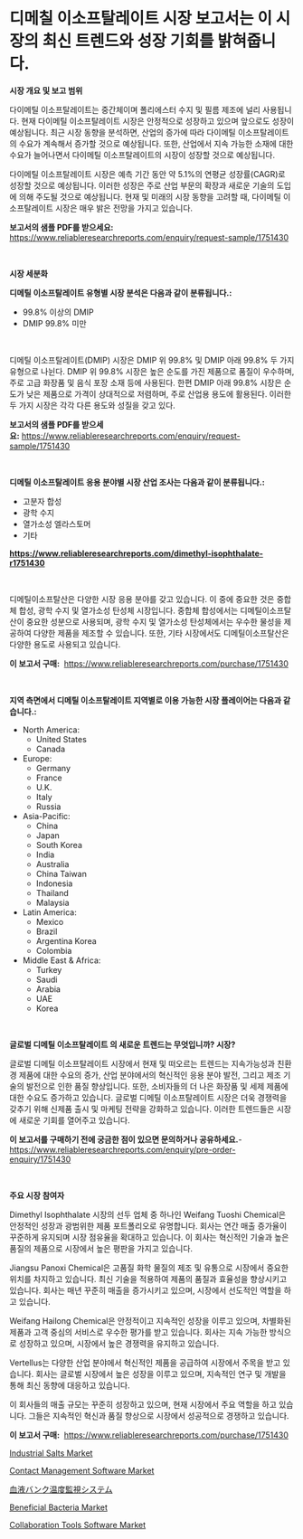 <p><h1>디메칠 이소프탈레이트 시장 보고서는 이 시장의 최신 트렌드와 성장 기회를 밝혀줍니다.</h1></p><p><strong>시장 개요 및 보고 범위</strong></p>
<p><p>다이메틸 이소프탈레이트는 중간체이며 폴리에스터 수지 및 필름 제조에 널리 사용됩니다. 현재 다이메틸 이소프탈레이트 시장은 안정적으로 성장하고 있으며 앞으로도 성장이 예상됩니다. 최근 시장 동향을 분석하면, 산업의 증가에 따라 다이메틸 이소프탈레이트의 수요가 계속해서 증가할 것으로 예상됩니다. 또한, 산업에서 지속 가능한 소재에 대한 수요가 늘어나면서 다이메틸 이소프탈레이트의 시장이 성장할 것으로 예상됩니다.</p><p>다이메틸 이소프탈레이트 시장은 예측 기간 동안 약 5.1%의 연평균 성장률(CAGR)로 성장할 것으로 예상됩니다. 이러한 성장은 주로 산업 부문의 확장과 새로운 기술의 도입에 의해 주도될 것으로 예상됩니다. 현재 및 미래의 시장 동향을 고려할 때, 다이메틸 이소프탈레이트 시장은 매우 밝은 전망을 가지고 있습니다.</p></p>
<p><strong>보고서의 샘플 PDF를 받으세요:</strong> <a href="https://www.reliableresearchreports.com/enquiry/request-sample/1751430">https://www.reliableresearchreports.com/enquiry/request-sample/1751430</a></p>
<p>&nbsp;</p>
<p><strong>시장 세분화</strong></p>
<p><strong>디메틸 이소프탈레이트 유형별 시장 분석은 다음과 같이 분류됩니다.:</strong></p>
<p><ul><li>99.8% 이상의 DMIP</li><li>DMIP 99.8% 미만</li></ul></p>
<p>&nbsp;</p>
<p><p>디메틸 이소프탈레이트(DMIP) 시장은 DMIP 위 99.8% 및 DMIP 아래 99.8% 두 가지 유형으로 나뉜다. DMIP 위 99.8% 시장은 높은 순도를 가진 제품으로 품질이 우수하며, 주로 고급 화장품 및 음식 포장 소재 등에 사용된다. 한편 DMIP 아래 99.8% 시장은 순도가 낮은 제품으로 가격이 상대적으로 저렴하며, 주로 산업용 용도에 활용된다. 이러한 두 가지 시장은 각각 다른 용도와 성질을 갖고 있다.</p></p>
<p><strong>보고서의 샘플 PDF를 받으세요:</strong>&nbsp;<a href="https://www.reliableresearchreports.com/enquiry/request-sample/1751430">https://www.reliableresearchreports.com/enquiry/request-sample/1751430</a></p>
<p>&nbsp;</p>
<p><strong> 디메틸 이소프탈레이트 응용 분야별 시장 산업 조사는 다음과 같이 분류됩니다.:</strong></p>
<p><ul><li>고분자 합성</li><li>광학 수지</li><li>열가소성 엘라스토머</li><li>기타</li></ul></p>
<p><strong><a href="https://www.reliableresearchreports.com/dimethyl-isophthalate-r1751430">https://www.reliableresearchreports.com/dimethyl-isophthalate-r1751430</a></strong></p>
<p>&nbsp;</p>
<p><p>디메틸이소프탈산은 다양한 시장 응용 분야를 갖고 있습니다. 이 중에 중요한 것은 중합체 합성, 광학 수지 및 열가소성 탄성체 시장입니다. 중합체 합성에서는 디메틸이소프탈산이 중요한 성분으로 사용되며, 광학 수지 및 열가소성 탄성체에서는 우수한 물성을 제공하여 다양한 제품을 제조할 수 있습니다. 또한, 기타 시장에서도 디메틸이소프탈산은 다양한 용도로 사용되고 있습니다.</p></p>
<p><strong>이 보고서 구매:</strong>&nbsp; <a href="https://www.reliableresearchreports.com/purchase/1751430">https://www.reliableresearchreports.com/purchase/1751430</a></p>
<p>&nbsp;</p>
<p><strong>지역 측면에서 디메틸 이소프탈레이트 지역별로 이용 가능한 시장 플레이어는 다음과 같습니다.:</strong></p>
<p><ul>
    <li>
        North America:
        <ul>
            <li>United States</li>
            <li>Canada</li>
        </ul>
    </li>
    <li>
        Europe:
        <ul>
            <li>Germany</li>
            <li>France</li>
            <li>U.K.</li>
            <li>Italy</li>
            <li>Russia</li>
        </ul>
    </li>
    <li>
        Asia-Pacific:
        <ul>
            <li>China</li>
            <li>Japan</li>
            <li>South Korea</li>
            <li>India</li>
            <li>Australia</li>
            <li>China Taiwan</li>
            <li>Indonesia</li>
            <li>Thailand</li>
            <li>Malaysia</li>
        </ul>
    </li>
    <li>
        Latin America:
        <ul>
            <li>Mexico</li>
            <li>Brazil</li>
            <li>Argentina Korea</li>
            <li>Colombia</li>
        </ul>
    </li>
    <li>
        Middle East & Africa:
        <ul>
            <li>Turkey</li>
            <li>Saudi</li>
            <li>Arabia</li>
            <li>UAE</li>
            <li>Korea</li>
        </ul>
    </li>
    </ul></p>
<p>&nbsp;</p>
<p><strong>글로벌 디메틸 이소프탈레이트 의 새로운 트렌드는 무엇입니까? 시장?</strong></p>
<p><p>글로벌 디메틸 이소프탈레이트 시장에서 현재 및 떠오르는 트렌드는 지속가능성과 친환경 제품에 대한 수요의 증가, 산업 분야에서의 혁신적인 응용 분야 발전, 그리고 제조 기술의 발전으로 인한 품질 향상입니다. 또한, 소비자들의 더 나은 화장품 및 세제 제품에 대한 수요도 증가하고 있습니다. 글로벌 디메틸 이소프탈레이트 시장은 더욱 경쟁력을 갖추기 위해 신제품 출시 및 마케팅 전략을 강화하고 있습니다. 이러한 트렌드들은 시장에 새로운 기회를 열어주고 있습니다.</p></p>
<p><strong>이 보고서를 구매하기 전에 궁금한 점이 있으면 문의하거나 공유하세요.</strong>- <a href="https://www.reliableresearchreports.com/enquiry/pre-order-enquiry/1751430">https://www.reliableresearchreports.com/enquiry/pre-order-enquiry/1751430</a></p>
<p>&nbsp;</p>
<p><strong>주요 시장 참여자</strong></p>
<p><p>Dimethyl Isophthalate 시장의 선두 업체 중 하나인 Weifang Tuoshi Chemical은 안정적인 성장과 광범위한 제품 포트폴리오로 유명합니다. 회사는 연간 매출 증가율이 꾸준하게 유지되며 시장 점유율을 확대하고 있습니다. 이 회사는 혁신적인 기술과 높은 품질의 제품으로 시장에서 높은 평판을 가지고 있습니다.</p><p>Jiangsu Panoxi Chemical은 고품질 화학 물질의 제조 및 유통으로 시장에서 중요한 위치를 차지하고 있습니다. 최신 기술을 적용하여 제품의 품질과 효율성을 향상시키고 있습니다. 회사는 매년 꾸준히 매출을 증가시키고 있으며, 시장에서 선도적인 역할을 하고 있습니다.</p><p>Weifang Hailong Chemical은 안정적이고 지속적인 성장을 이루고 있으며, 차별화된 제품과 고객 중심의 서비스로 우수한 평가를 받고 있습니다. 회사는 지속 가능한 방식으로 성장하고 있으며, 시장에서 높은 경쟁력을 유지하고 있습니다.</p><p>Vertellus는 다양한 산업 분야에서 혁신적인 제품을 공급하여 시장에서 주목을 받고 있습니다. 회사는 글로벌 시장에서 높은 성장을 이루고 있으며, 지속적인 연구 및 개발을 통해 최신 동향에 대응하고 있습니다.</p><p>이 회사들의 매출 규모는 꾸준히 성장하고 있으며, 현재 시장에서 주요 역할을 하고 있습니다. 그들은 지속적인 혁신과 품질 향상으로 시장에서 성공적으로 경쟁하고 있습니다.</p></p>
<p><strong>이 보고서 구매:</strong>&nbsp;&nbsp;<a href="https://www.reliableresearchreports.com/purchase/1751430">https://www.reliableresearchreports.com/purchase/1751430</a></p>
<p><p><a href="https://www.linkedin.com/pulse/industrial-salts-market-provides-comprehensive-analysis-including-ifjdf?trackingId=865ki%2Fm%2BbjWUECwEtMs5tg%3D%3D">Industrial Salts Market</a></p><p><a href="https://github.com/biheemgalvinlouises6hokrh3h/Market-Research-Report-List-2/blob/main/contact-management-software-market.md">Contact Management Software Market</a></p><p><a href="https://github.com/zoetazuur/Market-Research-Report-List-1/blob/main/827615325622.md">血液バンク温度監視システム</a></p><p><a href="https://www.linkedin.com/pulse/beneficial-bacteria-market-insights-players-forecast-till-2031-tf95f?trackingId=FJF82yXjZC%2Fpc9ky91f8RQ%3D%3D">Beneficial Bacteria Market</a></p><p><a href="https://github.com/guneycigdem35/Market-Research-Report-List-2/blob/main/collaboration-tools-software-market.md">Collaboration Tools Software Market</a></p></p>
